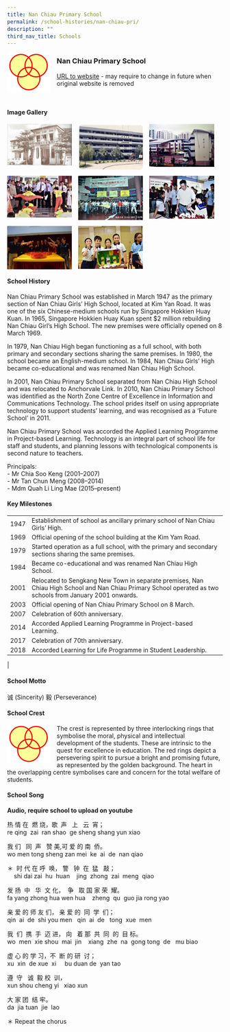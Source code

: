 ```yaml
---
title: Nan Chiau Primary School
permalink: /school-histories/nan-chiau-pri/
description: ""
third_nav_title: Schools
---
```

<img src="/images/nanchiaupri1.jpg" style="width:20%;margin-right:15px;" align = "left">

### **Nan Chiau Primary School**
[URL to website](https://www.ncps.moe.edu.sg/) - may require to change in future when original website is removed

<br clear="left">

#### **Image Gallery**

<p><a href="/images/nanchiaupri2.jpg">  
<img src="/images/nanchiaupri2.jpg" style="width:30%;margin-right:15px;" align = "left">
</a></p>

<p><a href="/images/nanchiaupri3.jpg">  
<img src="/images/nanchiaupri3.jpg" style="width:30%;margin-right:15px;" align = "left">
</a></p>

<p><a href="/images/nanchiaupri4.jpg">  
<img src="/images/nanchiaupri4.jpg" style="width:30%;margin-right:15px;" align = "left">
</a></p>

<br clear="left">

<p><a href="/images/nanchiaupri5.jpg">  
<img src="/images/nanchiaupri5.jpg" style="width:30%;margin-right:15px;" align = "left">
</a></p>

<p><a href="/images/nanchiaupri6.jpg">  
<img src="/images/nanchiaupri6.jpg" style="width:30%;margin-right:15px;" align = "left">
</a></p>

<p><a href="/images/nanchiaupri7.jpg">  
<img src="/images/nanchiaupri7.jpg" style="width:30%;margin-right:15px;" align = "left">
</a></p>

<br clear="left">

<p><a href="/images/nanchiaupri8.jpg">  
<img src="/images/nanchiaupri8.jpg" style="width:30%;margin-right:15px;" align = "left">
</a></p>

<p><a href="/images/nanchiaupri9.jpg">  
<img src="/images/nanchiaupri9.jpg" style="width:30%;margin-right:15px;" align = "left">
</a></p>

<br clear="left">

#### **School History**
Nan Chiau Primary School was established in March 1947 as the primary section of Nan Chiau Girls’ High School, located at Kim Yan Road. It was one of the six Chinese-medium schools run by Singapore Hokkien Huay Kuan. In 1965, Singapore Hokkien Huay Kuan spent $2 million rebuilding Nan Chiau Girl’s High School. The new premises were officially opened on 8 March 1969.

In 1979, Nan Chiau High began functioning as a full school, with both primary and secondary sections sharing the same premises. In 1980, the school became an English-medium school. In 1984, Nan Chiau Girls’ High became co-educational and was renamed Nan Chiau High School.

In 2001, Nan Chiau Primary School separated from Nan Chiau High School and was relocated to Anchorvale Link. In 2010, Nan Chiau Primary School was identified as the North Zone Centre of Excellence in Information and Communications Technology. The school prides itself on using appropriate technology to support students’ learning, and was recognised as a ‘Future School’ in 2011.

Nan Chiau Primary School was accorded the Applied Learning Programme in Project-based Learning. Technology is an integral part of school life for staff and students, and planning lessons with technological components is second nature to teachers.

Principals:<br>
\- Mr Chia Soo Keng (2001–2007)<br>
\- Mr Tan Chun Meng (2008–2014)<br>
\- Mdm Quah Li Ling Mae (2015–present)

#### **Key Milestones**

|  |  |
|:---:|---|
| 1947 | Establishment of school as ancillary primary school of Nan Chiau Girls’ High. |
| 1969 | Official opening of the school building at the Kim Yam Road. |
| 1979 | Started operation as a full school, with the primary and secondary sections sharing the same premises. |
| 1984 | Became co-educational and was renamed Nan Chiau High School. |
| 2001 | Relocated to Sengkang New Town in separate premises, Nan Chiau High School and Nan Chiau Primary School operated as two schools from January 2001 onwards. |
| 2003 | Official opening of Nan Chiau Primary School on 8 March. |
| 2007 | Celebration of 60th anniversary. |
| 2014 | Accorded Applied Learning Programme in Project-based Learning. |
| 2017 | Celebration of 70th anniversary. |
| 2018 | Accorded Learning for Life Programme in Student Leadership. |
|

#### **School Motto**
诚 (Sincerity) 毅 (Perseverance)

#### **School Crest**
<img src="/images/nanchiaupri1.jpg" style="width:20%;margin-right:15px;" align = "left">

The crest is represented by three interlocking rings that symbolise the moral, physical and intellectual development of the students. These are intrinsic to the quest for excellence in education. The red rings depict a persevering spirit to pursue a bright and promising future, as represented by the golden background. The heart in the overlapping centre symbolises care and concern for the total welfare of students.

#### **School Song**
**Audio, require school to upload on youtube**

热 情 在  燃 烧，歌  声   上   云  宵；<br>
re qing  zai  ran shao  ge sheng shang yun xiao

我 们   同  声   赞 美,可 爱 的 南  侨。<br>
wo men tong sheng zan mei  ke  ai  de  nan qiao

＊  时 代 在 呼  唤， 警   钟  在  猛   敲；<br>
    shi dai zai  hu  huan    jing  zhong  zai  meng  qiao

发 扬  中   华  文 化，  争   取 国 家 荣  耀。<br>
fa yang zhong hua wen hua    zheng  qu  guo jia rong yao

亲 爱 的 师 友 们， 亲 爱 的  同  学  们；<br>
qin  ai  de  shi you men   qin  ai  de   tong  xue  men

我  们  携  手  迈 进， 向   着 那  共  同  的  目 标。<br>
wo  men  xie shou  mai  jin    xiang  zhe  na  gong tong  de   mu biao

虚 心 的 学 习，不  断 的 研  讨；<br>
xu  xin  de xue  xi     bu duan de  yan tao

遵  守   诚  毅 校  训，<br>
xun shou cheng yi   xiao xun

大 家 团  结 牢。<br>
da  jia tuan  jie  lao

＊ Repeat the chorus
